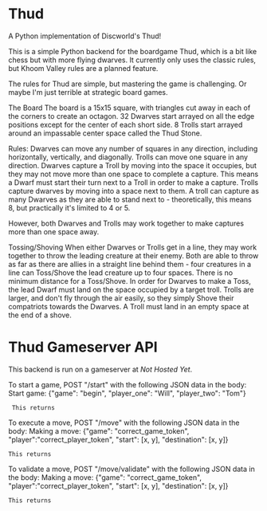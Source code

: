 # Thud
A Python implementation of Discworld's Thud!

This is a simple Python backend for the boardgame Thud, which is a bit like chess but with more flying dwarves. 
It currently only uses the classic rules, but Khoom Valley rules are a planned feature.

The rules for Thud are simple, but mastering the game is challenging.  Or maybe I'm just terrible at strategic board
games.

The Board
The board is a 15x15 square, with triangles cut away in each of the corners to create an octagon.  32 Dwarves start
arrayed on all the edge positions except for the center of each short side.  8 Trolls start arrayed around an
impassable center space called the Thud Stone.

Rules:
Dwarves can move any number of squares in any direction, including horizontally, vertically, and diagonally.
Trolls can move one square in any direction.
Dwarves capture a Troll by moving into the space it occupies, but they may not move more than one space to complete a
capture.  This means a Dwarf must start their turn next to a Troll in order to make a capture.
Trolls capture dwarves by moving into a space next to them.  A troll can capture as many Dwarves as they are able to
stand next to - theoretically, this means 8, but practically it's limited to 4 or 5.

However, both Dwarves and Trolls may work together to make captures more than one space away.

Tossing/Shoving
When either Dwarves or Trolls get in a line, they may work together to throw the leading creature at their enemy.  Both
are able to throw as far as there are allies in a straight line behind them - four creatures in a line can Toss/Shove
the lead creature up to four spaces.  There is no minimum distance for a Toss/Shove.  In order for Dwarves to make a
Toss, the lead Dwarf must land on the space occupied by a target troll.  Trolls are larger, and don't fly through the
air easily, so they simply Shove their compatriots towards the Dwarves.  A Troll must land in an empty space at the end
of a shove.

# Thud Gameserver API

This backend is run on a gameserver at *Not Hosted Yet*.

To start a game, POST "/start" with the following JSON data in the body:
Start game:
    {"game": "begin",
     "player_one": "Will",
     "player_two": "Tom"}

     This returns

To execute a move, POST "/move" with the following JSON data in the body:
Making a move:
    {"game": "correct_game_token",
    "player":"correct_player_token",
    "start": [x, y],
    "destination": [x, y]}

    This returns

To validate a move, POST "/move/validate" with the following JSON data in the body:
Making a move:
    {"game": "correct_game_token",
    "player":"correct_player_token",
    "start": [x, y],
    "destination": [x, y]}

    This returns
